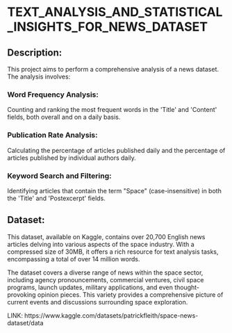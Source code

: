 # TEXT_ANALYSIS_AND_STATISTICAL_INSIGHTS_FOR_NEWS_DATASET

<h2>Description:</h2>
<p>This project aims to perform a comprehensive analysis of a news dataset. The analysis involves:</p>

<h3>Word Frequency Analysis:</h3>
<p>Counting and ranking the most frequent words in the 'Title' and 'Content' fields, both overall and on a daily basis.</p>
<h3>Publication Rate Analysis:</h3>
<p>Calculating the percentage of articles published daily and the percentage of articles published by individual authors daily.</p>
<h3>Keyword Search and Filtering:</h3>
<p>Identifying articles that contain the term "Space" (case-insensitive) in both the 'Title' and 'Postexcerpt' fields.</p>

<h2>Dataset:</h2>
<p>This dataset, available on Kaggle,  contains over 20,700 English news articles delving into various aspects of the space industry. With a compressed size of 30MB, it offers a rich resource for text analysis tasks, encompassing a total of over 14 million words.

The dataset covers a diverse range of news within the space sector, including agency pronouncements, commercial ventures, civil space programs, launch updates, military applications, and even thought-provoking opinion pieces. This variety provides a comprehensive picture of current events and discussions surrounding space exploration.</p>
<p>LINK: https://www.kaggle.com/datasets/patrickfleith/space-news-dataset/data</p>
